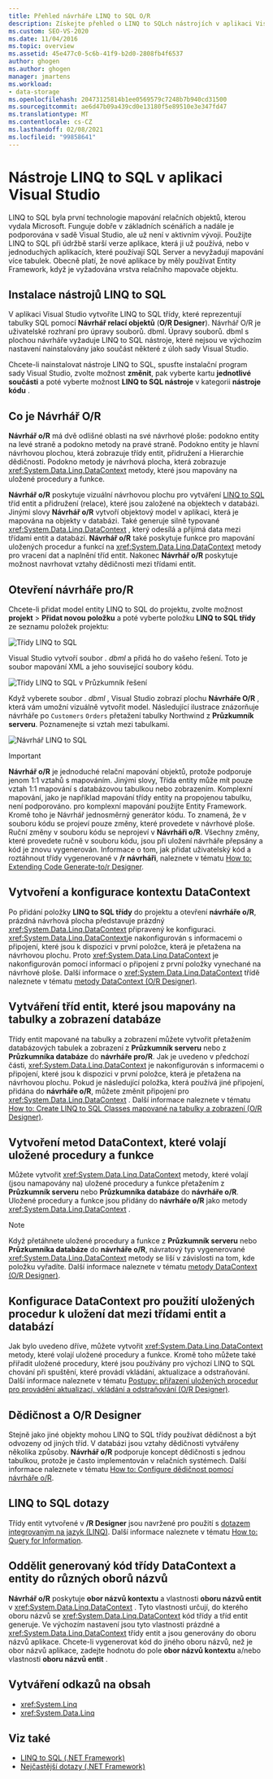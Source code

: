 ```yaml
---
title: Přehled návrháře LINQ to SQL O/R
description: Získejte přehled o LINQ to SQLch nástrojích v aplikaci Visual Studio. Přečtěte si o Návrhář relací objektů (Návrhář O/R).
ms.custom: SEO-VS-2020
ms.date: 11/04/2016
ms.topic: overview
ms.assetid: 45e477c0-5c6b-41f9-b2d0-2808fb4f6537
author: ghogen
ms.author: ghogen
manager: jmartens
ms.workload:
- data-storage
ms.openlocfilehash: 20473125814b1ee0569579c7248b7b940cd31500
ms.sourcegitcommit: ae6d47b09a439cd0e13180f5e89510e3e347fd47
ms.translationtype: MT
ms.contentlocale: cs-CZ
ms.lasthandoff: 02/08/2021
ms.locfileid: "99858641"
---
```

# <a name="linq-to-sql-tools-in-visual-studio"></a>Nástroje LINQ to SQL v aplikaci Visual Studio

LINQ to SQL byla první technologie mapování relačních objektů, kterou vydala Microsoft. Funguje dobře v základních scénářích a nadále je podporována v sadě Visual Studio, ale už není v aktivním vývoji. Použijte LINQ to SQL při údržbě starší verze aplikace, která ji už používá, nebo v jednoduchých aplikacích, které používají SQL Server a nevyžadují mapování více tabulek. Obecně platí, že nové aplikace by měly používat Entity Framework, když je vyžadována vrstva relačního mapovače objektu.

## <a name="install-the-linq-to-sql-tools"></a>Instalace nástrojů LINQ to SQL

V aplikaci Visual Studio vytvoříte LINQ to SQL třídy, které reprezentují tabulky SQL pomocí **Návrhář relací objektů** (**O/R Designer**). Návrhář O/R je uživatelské rozhraní pro úpravy souborů. dbml. Úpravy souborů. dbml s plochou návrháře vyžaduje LINQ to SQL nástroje, které nejsou ve výchozím nastavení nainstalovány jako součást některé z úloh sady Visual Studio.

Chcete-li nainstalovat nástroje LINQ to SQL, spusťte instalační program sady Visual Studio, zvolte možnost **změnit**, pak vyberte kartu **jednotlivé součásti** a poté vyberte možnost **LINQ to SQL nástroje** v kategorii **nástroje kódu** .

## <a name="what-is-the-or-designer"></a>Co je Návrhář O/R

**Návrhář o/R** má dvě odlišné oblasti na své návrhové ploše: podokno entity na levé straně a podokno metody na pravé straně. Podokno entity je hlavní návrhovou plochou, která zobrazuje třídy entit, přidružení a Hierarchie dědičnosti. Podokno metody je návrhová plocha, která zobrazuje <xref:System.Data.Linq.DataContext> metody, které jsou mapovány na uložené procedury a funkce.

**Návrhář o/R** poskytuje vizuální návrhovou plochu pro vytváření [LINQ to SQL](/dotnet/framework/data/adonet/sql/linq/index) tříd entit a přidružení (relace), které jsou založené na objektech v databázi. Jinými slovy **Návrhář o/R** vytvoří objektový model v aplikaci, která je mapována na objekty v databázi. Také generuje silně typované <xref:System.Data.Linq.DataContext> , který odesílá a přijímá data mezi třídami entit a databází. **Návrhář o/R** také poskytuje funkce pro mapování uložených procedur a funkcí na <xref:System.Data.Linq.DataContext> metody pro vracení dat a naplnění tříd entit. Nakonec **Návrhář o/R** poskytuje možnost navrhovat vztahy dědičnosti mezi třídami entit.

## <a name="open-the-or-designer"></a>Otevření návrháře pro/R

Chcete-li přidat model entity LINQ to SQL do projektu, zvolte možnost **projekt**  >  **Přidat novou položku** a poté vyberte položku **LINQ to SQL třídy** ze seznamu položek projektu:

![Třídy LINQ to SQL](../data-tools/media/raddata-linq-to-sql-classes.png)

Visual Studio vytvoří soubor *. dbml* a přidá ho do vašeho řešení. Toto je soubor mapování XML a jeho související soubory kódu.

![Třídy LINQ to SQL v Průzkumník řešení](../data-tools/media/raddata-linq-to-sql-classes-in-solution-explorer.png)

Když vyberete soubor *. dbml* , Visual Studio zobrazí plochu **Návrháře O/R** , která vám umožní vizuálně vytvořit model. Následující ilustrace znázorňuje návrháře po `Customers` `Orders` přetažení tabulky Northwind z **Průzkumník serveru**. Poznamenejte si vztah mezi tabulkami.

![Návrhář LINQ to SQL](../data-tools/media/raddata-linq-to-sql-designer.png)

> [!IMPORTANT]
> **Návrhář o/R** je jednoduché relační mapování objektů, protože podporuje jenom 1:1 vztahů s mapováním. Jinými slovy, Třída entity může mít pouze vztah 1:1 mapování s databázovou tabulkou nebo zobrazením. Komplexní mapování, jako je například mapování třídy entity na propojenou tabulku, není podporováno. pro komplexní mapování použijte Entity Framework. Kromě toho je Návrhář jednosměrný generátor kódu. To znamená, že v souboru kódu se projeví pouze změny, které provedete v návrhové ploše. Ruční změny v souboru kódu se neprojeví v **Návrháři o/R**. Všechny změny, které provedete ručně v souboru kódu, jsou při uložení návrháře přepsány a kód je znovu vygenerován. Informace o tom, jak přidat uživatelský kód a roztáhnout třídy vygenerované v **/r návrháři**, naleznete v tématu [How to: Extending Code Generate-to/r Designer](../data-tools/how-to-extend-code-generated-by-the-o-r-designer.md).

## <a name="create-and-configure-the-datacontext"></a>Vytvoření a konfigurace kontextu DataContext

Po přidání položky **LINQ to SQL třídy** do projektu a otevření **návrháře o/R**, prázdná návrhová plocha představuje prázdný <xref:System.Data.Linq.DataContext> připravený ke konfiguraci. <xref:System.Data.Linq.DataContext>je nakonfigurován s informacemi o připojení, které jsou k dispozici v první položce, která je přetažena na návrhovou plochu. Proto <xref:System.Data.Linq.DataContext> je nakonfigurován pomocí informací o připojení z první položky vynechané na návrhové ploše. Další informace o <xref:System.Data.Linq.DataContext> třídě naleznete v tématu [metody DataContext (O/R Designer)](../data-tools/datacontext-methods-o-r-designer.md).

## <a name="create-entity-classes-that-map-to-database-tables-and-views"></a>Vytváření tříd entit, které jsou mapovány na tabulky a zobrazení databáze

Třídy entit mapované na tabulky a zobrazení můžete vytvořit přetažením databázových tabulek a zobrazení z **Průzkumník serveru** nebo z **Průzkumníka databáze** do **návrháře pro/R**. Jak je uvedeno v předchozí části, <xref:System.Data.Linq.DataContext> je nakonfigurován s informacemi o připojení, které jsou k dispozici v první položce, která je přetažena na návrhovou plochu. Pokud je následující položka, která používá jiné připojení, přidána do **návrháře o/R**, můžete změnit připojení pro <xref:System.Data.Linq.DataContext> . Další informace naleznete v tématu [How to: Create LINQ to SQL Classes mapované na tabulky a zobrazení (O/R Designer)](../data-tools/how-to-create-linq-to-sql-classes-mapped-to-tables-and-views-o-r-designer.md).

## <a name="create-datacontext-methods-that-call-stored-procedures-and-functions"></a>Vytvoření metod DataContext, které volají uložené procedury a funkce

Můžete vytvořit <xref:System.Data.Linq.DataContext> metody, které volají (jsou namapovány na) uložené procedury a funkce přetažením z **Průzkumník serveru** nebo **Průzkumníka databáze** do **návrháře o/R**. Uložené procedury a funkce jsou přidány do **návrháře o/R** jako metody <xref:System.Data.Linq.DataContext> .

> [!NOTE]
> Když přetáhnete uložené procedury a funkce z **Průzkumník serveru** nebo **Průzkumníka databáze** do **návrháře o/R**, návratový typ vygenerované <xref:System.Data.Linq.DataContext> metody se liší v závislosti na tom, kde položku vyřadíte. Další informace naleznete v tématu [metody DataContext (O/R Designer)](../data-tools/datacontext-methods-o-r-designer.md).

## <a name="configure-a-datacontext-to-use-stored-procedures-to-save-data-between-entity-classes-and-a-database"></a>Konfigurace DataContext pro použití uložených procedur k uložení dat mezi třídami entit a databází

Jak bylo uvedeno dříve, můžete vytvořit <xref:System.Data.Linq.DataContext> metody, které volají uložené procedury a funkce. Kromě toho můžete také přiřadit uložené procedury, které jsou používány pro výchozí LINQ to SQL chování při spuštění, které provádí vkládání, aktualizace a odstraňování. Další informace naleznete v tématu [Postupy: přiřazení uložených procedur pro provádění aktualizací, vkládání a odstraňování (O/R Designer)](../data-tools/how-to-assign-stored-procedures-to-perform-updates-inserts-and-deletes-o-r-designer.md).

## <a name="inheritance-and-the-or-designer"></a>Dědičnost a O/R Designer

Stejně jako jiné objekty mohou LINQ to SQL třídy používat dědičnost a být odvozeny od jiných tříd. V databázi jsou vztahy dědičnosti vytvářeny několika způsoby. **Návrhář o/R** podporuje koncept dědičnosti s jednou tabulkou, protože je často implementován v relačních systémech. Další informace naleznete v tématu [How to: Configure dědičnost pomocí návrháře o/R](../data-tools/how-to-configure-inheritance-by-using-the-o-r-designer.md).

## <a name="linq-to-sql-queries"></a>LINQ to SQL dotazy

Třídy entit vytvořené v **/R Designer** jsou navržené pro použití s [dotazem integrovaným na jazyk (LINQ)](/dotnet/csharp/linq/). Další informace naleznete v tématu [How to: Query for Information](/dotnet/framework/data/adonet/sql/linq/how-to-query-for-information).

## <a name="separate-the-generated-datacontext-and-entity-class-code-into-different-namespaces"></a>Oddělit generovaný kód třídy DataContext a entity do různých oborů názvů

**Návrhář o/R** poskytuje **obor názvů kontextu** a vlastnosti **oboru názvů entit** v <xref:System.Data.Linq.DataContext> . Tyto vlastnosti určují, do kterého oboru názvů se <xref:System.Data.Linq.DataContext> kód třídy a tříd entit generuje. Ve výchozím nastavení jsou tyto vlastnosti prázdné a <xref:System.Data.Linq.DataContext> třídy entit a jsou generovány do oboru názvů aplikace. Chcete-li vygenerovat kód do jiného oboru názvů, než je obor názvů aplikace, zadejte hodnotu do pole **obor názvů kontextu** a/nebo vlastnosti **oboru názvů entit** .

## <a name="reference-content"></a>Vytváření odkazů na obsah

- <xref:System.Linq>
- <xref:System.Data.Linq>

## <a name="see-also"></a>Viz také

- [LINQ to SQL (.NET Framework)](/dotnet/framework/data/adonet/sql/linq/index)
- [Nejčastější dotazy (.NET Framework)](/dotnet/framework/data/adonet/sql/linq/frequently-asked-questions)
